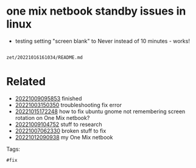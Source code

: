 # one mix netbook standby issues in linux

- testing setting "screen blank" to Never instead of 10 minutes - works!

```
```

` zet/20221016161034/README.md `

# Related

- [20221009095853](/zet/20221009095853/README.md) finished
- [20221003150350](/zet/20221003150350/README.md) troubleshooting fix error
- [20221015172248](/zet/20221015172248/README.md) how to fix ubuntu gnome not remembering screen rotation on One Mix netbook?
- [20221009104752](/zet/20221009104752/README.md) stuff to research
- [20221007062330](/zet/20221007062330/README.md) broken stuff to fix
- [20221012090938](/zet/20221012090938/README.md) my One Mix netbook

Tags:

    #fix
